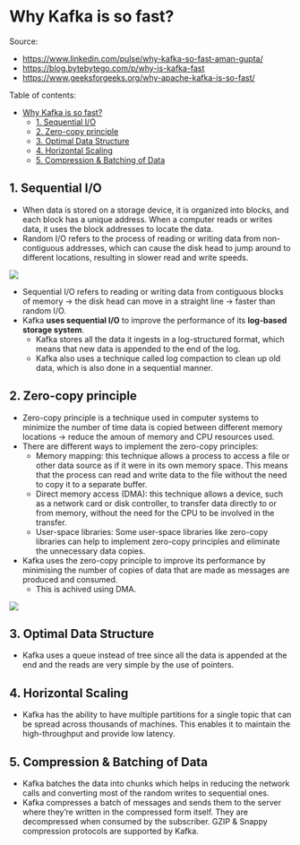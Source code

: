 # Why Kafka is so fast?

Source:

- <https://www.linkedin.com/pulse/why-kafka-so-fast-aman-gupta/>
- <https://blog.bytebytego.com/p/why-is-kafka-fast>
- <https://www.geeksforgeeks.org/why-apache-kafka-is-so-fast/>

Table of contents:

- [Why Kafka is so fast?](#why-kafka-is-so-fast)
  - [1. Sequential I/O](#1-sequential-io)
  - [2. Zero-copy principle](#2-zero-copy-principle)
  - [3. Optimal Data Structure](#3-optimal-data-structure)
  - [4. Horizontal Scaling](#4-horizontal-scaling)
  - [5. Compression \& Batching of Data](#5-compression--batching-of-data)

## 1. Sequential I/O

- When data is stored on a storage device, it is organized into blocks, and each block has a unique address. When a computer reads or writes data, it uses the block addresses to locate the data.
- Random I/O refers to the process of reading or writing data from non-contiguous addresses, which can cause the disk head to jump around to different locations, resulting in slower read and write speeds.

![](https://upload.wikimedia.org/wikipedia/commons/thumb/a/a7/Random_vs_sequential_access.svg/1024px-Random_vs_sequential_access.svg.png)

- Sequential I/O refers to reading or writing data from contiguous blocks of memory -> the disk head can move in a straight line -> faster than random I/O.
- Kafka **uses sequential I/O** to improve the performance of its **log-based storage system**.
  - Kafka stores all the data it ingests in a log-structured format, which means that new data is appended to the end of the log.
  - Kafka also uses a technique called log compaction to clean up old data, which is also done in a sequential manner.

## 2. Zero-copy principle

- Zero-copy principle is a technique used in computer systems to minimize the number of time data is copied between different memory locations -> reduce the amoun of memory and CPU resources used.
- There are different ways to implement the zero-copy principles:
  - Memory mapping: this technique allows a process to access a file or other data source as if it were in its own memory space. This means that the process can read and write data to the file without the need to copy it to a separate buffer.
  - Direct memory access (DMA): this technique allows a device, such as a network card or disk controller, to transfer data directly to or from memory, without the need for the CPU to be involved in the transfer.
  - User-space libraries: Some user-space libraries like zero-copy libraries can help to implement zero-copy principles and eliminate the unnecessary data copies.
- Kafka uses the zero-copy principle to improve its performance by minimising the number of copies of data that are made as messages are produced and consumed.
  - This is achived using DMA.

![](https://substackcdn.com/image/fetch/w_1456,c_limit,f_webp,q_auto:good,fl_progressive:steep/https%3A%2F%2Fbucketeer-e05bbc84-baa3-437e-9518-adb32be77984.s3.amazonaws.com%2Fpublic%2Fimages%2Fff3743a9-915c-44c8-9bc3-562a754035f8_2469x2973.jpeg)

## 3. Optimal Data Structure

- Kafka uses a queue instead of tree since all the data is appended at the end and the reads are very simple by the use of pointers.

## 4. Horizontal Scaling

- Kafka has the ability to have multiple partitions for a single topic that can be spread across thousands of machines. This enables it to maintain the high-throughput and provide low latency.

## 5. Compression & Batching of Data

- Kafka batches the data into chunks which helps in reducing the network calls and converting most of the random writes to sequential ones.
- Kafka compresses a batch of messages and sends them to the server where they’re written in the compressed form itself. They are decompressed when consumed by the subscriber. GZIP & Snappy compression protocols are supported by Kafka.
